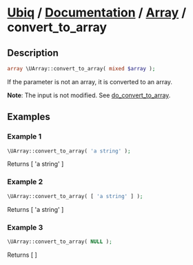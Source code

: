 [Ubiq](https://github.com/Pixel418/Ubiq#readme) / [Documentation](../index.md#readme) / [Array](../index.md#array) / convert_to_array
======


Description
-------- 

```php
array \UArray::convert_to_array( mixed $array );
```

If the parameter is not an array, it is converted to an array.

**Note**: The input is not modified. See [do_convert_to_array](./array/do_convert_to_array.md#readme).



Examples
--------

### Example 1

```php
\UArray::convert_to_array( 'a string' );
```
Returns [ 'a string' ]

### Example 2

```php
\UArray::convert_to_array( [ 'a string' ] );
```
Returns [ 'a string' ]

### Example 3

```php
\UArray::convert_to_array( NULL );
```
Returns [ ]